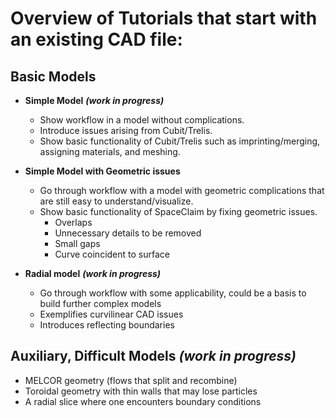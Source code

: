 # Overview of Tutorials that start with an existing CAD file:

## Basic Models

  * __Simple Model__ _**(work in progress)**_
    - Show workflow in a model without complications.
    - Introduce issues arising from Cubit/Trelis.
    - Show basic functionality of Cubit/Trelis such as imprinting/merging, assigning materials, and meshing.

  * __Simple Model with Geometric issues__
    - Go through workflow with a model with geometric complications that are still easy to understand/visualize.
    - Show basic functionality of SpaceClaim by fixing geometric issues.
      * Overlaps
      * Unnecessary details to be removed
      * Small gaps
      * Curve coincident to surface

  * __Radial model__  _**(work in progress)**_
    - Go through workflow with some applicability, could be a basis to build further complex models
    - Exemplifies curvilinear CAD issues
    - Introduces reflecting boundaries

## Auxiliary, Difficult Models _**(work in progress)**_

* MELCOR geometry (flows that split and recombine)
* Toroidal geometry with thin walls that may lose particles
* A radial slice where one encounters boundary conditions
